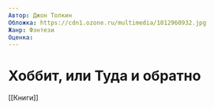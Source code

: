 ```yaml
---
Автор: Джон Толкин
Обложка: https://cdn1.ozone.ru/multimedia/1012960932.jpg
Жанр: Фэнтези
Оценка: 
---
```


# Хоббит, или Туда и обратно

[[Книги]]